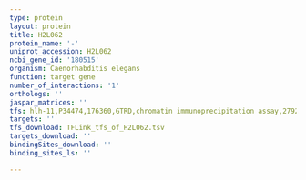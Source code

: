 ```yaml
---
type: protein
layout: protein
title: H2L062
protein_name: '-'
uniprot_accession: H2L062
ncbi_gene_id: '180515'
organism: Caenorhabditis elegans
function: target gene
number_of_interactions: '1'
orthologs: ''
jaspar_matrices: ''
tfs: hlh-11,P34474,176360,GTRD,chromatin immunoprecipitation assay,27924024%5Buid%5D,No
targets: ''
tfs_download: TFLink_tfs_of_H2L062.tsv
targets_download: ''
bindingSites_download: ''
binding_sites_ls: ''

---
```

